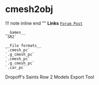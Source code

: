 # cmesh2obj

!!! note inline end ""
    __Links__
    [`Forum Post`](https://www.saintsrowmods.com/forum/threads/saints-row-2-models-export-tool-cmesh-smesh-car.18600/)

    __Games__
    `SR2`

    __File formats__
    `.cmesh_pc`
    `.g_cmesh_pc`
    `.cmesh_pc`
    `.g_cmesh_pc`
    `.car_pc`
    

Dropoff's Saints Row 2 Models Export Tool